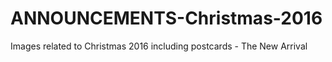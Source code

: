 # ANNOUNCEMENTS-Christmas-2016
Images related to Christmas 2016 including postcards - The New Arrival
